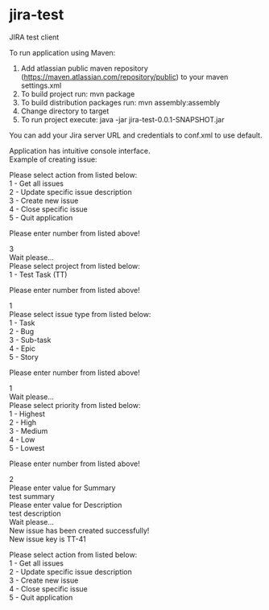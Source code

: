 # jira-test  
JIRA test client    
  
To run application using Maven:    
1. Add atlassian public maven repository (https://maven.atlassian.com/repository/public) to your maven settings.xml    
2. To build project run:  mvn package    
3. To build distribution packages run:  mvn assembly:assembly    
4. Change directory to target    
5. To run project execute:  java -jar jira-test-0.0.1-SNAPSHOT.jar     
  
You can add your Jira server URL and credentials to conf.xml to use default.    
  
Application has intuitive console interface.    
Example of creating issue:    
  
Please select action from listed below:    
1 - Get all issues  
2 - Update specific issue description  
3 - Create new issue  
4 - Close specific issue  
5 - Quit application  
  
Please enter number from listed above!  
  
3  
Wait please...  
Please select project from listed below:  
1 - Test Task (TT)  
  
Please enter number from listed above!  
  
1  
Please select issue type from listed below:  
1 - Task  
2 - Bug  
3 - Sub-task  
4 - Epic  
5 - Story  
  
Please enter number from listed above!  
  
1  
Wait please...  
Please select priority from listed below:  
1 - Highest  
2 - High  
3 - Medium  
4 - Low  
5 - Lowest  
  
Please enter number from listed above!  
  
2  
Please enter value for Summary  
test summary  
Please enter value for Description  
test description  
Wait please...  
New issue has been created successfully!  
New issue key is TT-41  

  
Please select action from listed below:  
1 - Get all issues  
2 - Update specific issue description  
3 - Create new issue  
4 - Close specific issue  
5 - Quit application  
  
  
  

